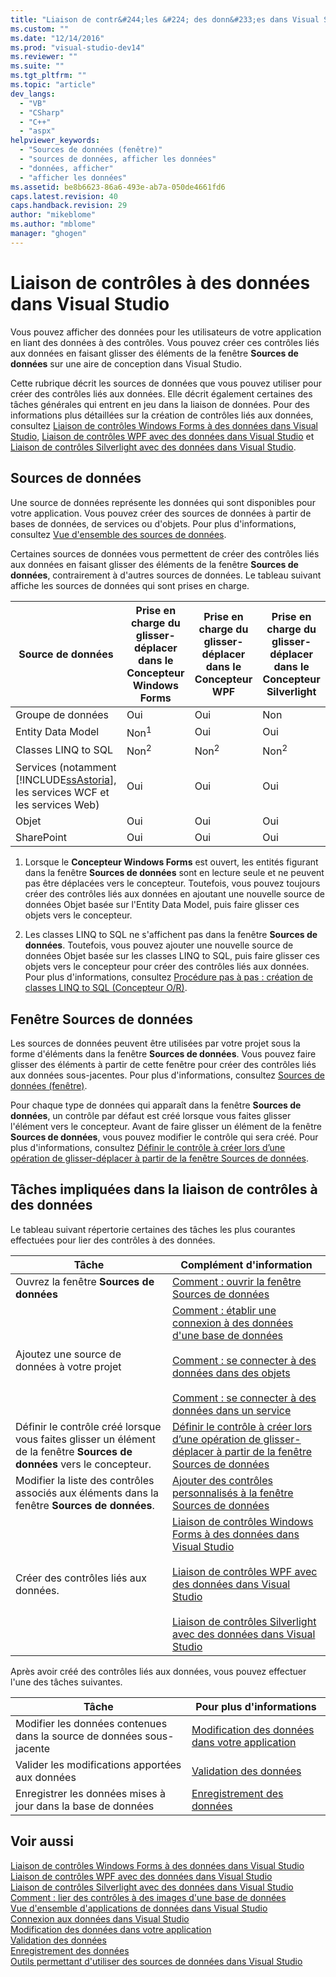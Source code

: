 ```yaml
---
title: "Liaison de contr&#244;les &#224; des donn&#233;es dans Visual Studio | Microsoft Docs"
ms.custom: ""
ms.date: "12/14/2016"
ms.prod: "visual-studio-dev14"
ms.reviewer: ""
ms.suite: ""
ms.tgt_pltfrm: ""
ms.topic: "article"
dev_langs: 
  - "VB"
  - "CSharp"
  - "C++"
  - "aspx"
helpviewer_keywords: 
  - "Sources de données (fenêtre)"
  - "sources de données, afficher les données"
  - "données, afficher"
  - "afficher les données"
ms.assetid: be8b6623-86a6-493e-ab7a-050de4661fd6
caps.latest.revision: 40
caps.handback.revision: 29
author: "mikeblome"
ms.author: "mblome"
manager: "ghogen"
---
```

# Liaison de contr&#244;les &#224; des donn&#233;es dans Visual Studio
Vous pouvez afficher des données pour les utilisateurs de votre application en liant des données à des contrôles.  Vous pouvez créer ces contrôles liés aux données en faisant glisser des éléments de la fenêtre **Sources de données** sur une aire de conception dans Visual Studio.  
  
 Cette rubrique décrit les sources de données que vous pouvez utiliser pour créer des contrôles liés aux données.  Elle décrit également certaines des tâches générales qui entrent en jeu dans la liaison de données.  Pour des informations plus détaillées sur la création de contrôles liés aux données, consultez [Liaison de contrôles Windows Forms à des données dans Visual Studio](../data-tools/bind-windows-forms-controls-to-data-in-visual-studio.md), [Liaison de contrôles WPF avec des données dans Visual Studio](../data-tools/bind-wpf-controls-to-data-in-visual-studio1.md) et [Liaison de contrôles Silverlight avec des données dans Visual Studio](../Topic/Binding%20Silverlight%20Controls%20to%20Data%20in%20Visual%20Studio.md).  
  
## Sources de données  
 Une source de données représente les données qui sont disponibles pour votre application.  Vous pouvez créer des sources de données à partir de bases de données, de services ou d'objets.  Pour plus d'informations, consultez [Vue d'ensemble des sources de données](../data-tools/add-new-data-sources.md).  
  
 Certaines sources de données vous permettent de créer des contrôles liés aux données en faisant glisser des éléments de la fenêtre **Sources de données**, contrairement à d'autres sources de données.  Le tableau suivant affiche les sources de données qui sont prises en charge.  
  
|Source de données|Prise en charge du glisser\-déplacer dans le **Concepteur Windows Forms**|Prise en charge du glisser\-déplacer dans le **Concepteur WPF**|Prise en charge du glisser\-déplacer dans le **Concepteur Silverlight**|  
|-----------------------|-------------------------------------------------------------------------------|---------------------------------------------------------------------|-----------------------------------------------------------------------------|  
|Groupe de données|Oui|Oui|Non|  
|Entity Data Model|Non<sup>1</sup>|Oui|Oui|  
|Classes LINQ to SQL|Non<sup>2</sup>|Non<sup>2</sup>|Non<sup>2</sup>|  
|Services \(notamment [!INCLUDE[ssAstoria](../data-tools/includes/ssastoria_md.md)], les services WCF et les services Web\)|Oui|Oui|Oui|  
|Objet|Oui|Oui|Oui|  
|SharePoint|Oui|Oui|Oui|  
  
 1.  Lorsque le **Concepteur Windows Forms** est ouvert, les entités figurant dans la fenêtre **Sources de données** sont en lecture seule et ne peuvent pas être déplacées vers le concepteur.  Toutefois, vous pouvez toujours créer des contrôles liés aux données en ajoutant une nouvelle source de données Objet basée sur l'Entity Data Model, puis faire glisser ces objets vers le concepteur.  
  
 2.  Les classes LINQ to SQL ne s'affichent pas dans la fenêtre **Sources de données**.  Toutefois, vous pouvez ajouter une nouvelle source de données Objet basée sur les classes LINQ to SQL, puis faire glisser ces objets vers le concepteur pour créer des contrôles liés aux données.  Pour plus d'informations, consultez [Procédure pas à pas : création de classes LINQ to SQL \(Concepteur O\/R\)](../Topic/Walkthrough:%20Creating%20LINQ%20to%20SQL%20Classes%20\(O-R%20Designer\).md).  
  
## Fenêtre Sources de données  
 Les sources de données peuvent être utilisées par votre projet sous la forme d'éléments dans la fenêtre **Sources de données**.  Vous pouvez faire glisser des éléments à partir de cette fenêtre pour créer des contrôles liés aux données sous\-jacentes.  Pour plus d'informations, consultez [Sources de données \(fenêtre\)](../Topic/Data%20Sources%20Window.md).  
  
 Pour chaque type de données qui apparaît dans la fenêtre **Sources de données**, un contrôle par défaut est créé lorsque vous faites glisser l'élément vers le concepteur.  Avant de faire glisser un élément de la fenêtre **Sources de données**, vous pouvez modifier le contrôle qui sera créé.  Pour plus d'informations, consultez [Définir le contrôle à créer lors d’une opération de glisser\-déplacer à partir de la fenêtre Sources de données](../data-tools/set-the-control-to-be-created-when-dragging-from-the-data-sources-window.md).  
  
## Tâches impliquées dans la liaison de contrôles à des données  
 Le tableau suivant répertorie certaines des tâches les plus courantes effectuées pour lier des contrôles à des données.  
  
|Tâche|Complément d'information|  
|-----------|------------------------------|  
|Ouvrez la fenêtre **Sources de données**|[Comment : ouvrir la fenêtre Sources de données](../data-tools/how-to-open-the-data-sources-window.md)|  
|Ajoutez une source de données à votre projet|[Comment : établir une connexion à des données d'une base de données](../data-tools/how-to-connect-to-data-in-a-database.md)<br /><br /> [Comment : se connecter à des données dans des objets](../Topic/How%20to:%20Connect%20to%20Data%20in%20Objects.md)<br /><br /> [Comment : se connecter à des données dans un service](../data-tools/how-to-connect-to-data-in-a-service.md)|  
|Définir le contrôle créé lorsque vous faites glisser un élément de la fenêtre **Sources de données** vers le concepteur.|[Définir le contrôle à créer lors d’une opération de glisser\-déplacer à partir de la fenêtre Sources de données](../data-tools/set-the-control-to-be-created-when-dragging-from-the-data-sources-window.md)|  
|Modifier la liste des contrôles associés aux éléments dans la fenêtre **Sources de données**.|[Ajouter des contrôles personnalisés à la fenêtre Sources de données](../data-tools/add-custom-controls-to-the-data-sources-window.md)|  
|Créer des contrôles liés aux données.|[Liaison de contrôles Windows Forms à des données dans Visual Studio](../data-tools/bind-windows-forms-controls-to-data-in-visual-studio.md)<br /><br /> [Liaison de contrôles WPF avec des données dans Visual Studio](../data-tools/bind-wpf-controls-to-data-in-visual-studio1.md)<br /><br /> [Liaison de contrôles Silverlight avec des données dans Visual Studio](../Topic/Binding%20Silverlight%20Controls%20to%20Data%20in%20Visual%20Studio.md)|  
  
 Après avoir créé des contrôles liés aux données, vous pouvez effectuer l'une des tâches suivantes.  
  
|Tâche|Pour plus d'informations|  
|-----------|------------------------------|  
|Modifier les données contenues dans la source de données sous\-jacente|[Modification des données dans votre application](../data-tools/editing-data-in-your-application.md)|  
|Valider les modifications apportées aux données|[Validation des données](../Topic/Validating%20Data.md)|  
|Enregistrer les données mises à jour dans la base de données|[Enregistrement des données](../data-tools/saving-data.md)|  
  
## Voir aussi  
 [Liaison de contrôles Windows Forms à des données dans Visual Studio](../data-tools/bind-windows-forms-controls-to-data-in-visual-studio.md)   
 [Liaison de contrôles WPF avec des données dans Visual Studio](../data-tools/bind-wpf-controls-to-data-in-visual-studio1.md)   
 [Liaison de contrôles Silverlight avec des données dans Visual Studio](../Topic/Binding%20Silverlight%20Controls%20to%20Data%20in%20Visual%20Studio.md)   
 [Comment : lier des contrôles à des images d'une base de données](../data-tools/bind-controls-to-pictures-from-a-database.md)   
 [Vue d'ensemble d'applications de données dans Visual Studio](../data-tools/overview-of-data-applications-in-visual-studio.md)   
 [Connexion aux données dans Visual Studio](../data-tools/connecting-to-data-in-visual-studio.md)   
 [Modification des données dans votre application](../data-tools/editing-data-in-your-application.md)   
 [Validation des données](../Topic/Validating%20Data.md)   
 [Enregistrement des données](../data-tools/saving-data.md)   
 [Outils permettant d'utiliser des sources de données dans Visual Studio](../Topic/Tools%20for%20Working%20with%20Data%20Sources%20in%20Visual%20Studio.md)